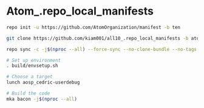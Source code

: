 # Atom_.repo_local_manifests

```bash
repo init -u https://github.com/AtomOrganization/manifest -b ten
```
```bash
git clone https://github.com/kiam001/all10_.repo_local_manifests -b atom .repo/local_manifests
```
```bash
repo sync -c -j$(nproc --all) --force-sync --no-clone-bundle --no-tags
```

```bash
# Set up environment
. build/envsetup.sh

# Choose a target
lunch aosp_cedric-userdebug

# Build the code
mka bacon -j$(nproc --all)
```
